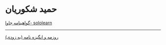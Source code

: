 # حمید شکوریان
<a href="https://www.sololearn.com/Certificate/1068-20597923/jpg">گواهینامه جاوا- sololearn</a>
<hr/>
<a href="#">روزمه و انگیزه نامه (به زودی)</a>

